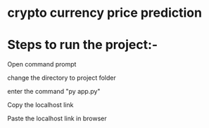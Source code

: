 # crypto currency price prediction

# Steps to run the project:-
Open command prompt

change the directory to project folder

enter the command "py app.py"

Copy the localhost link

Paste the localhost link in browser
